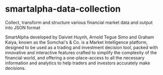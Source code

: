 # smartalpha-data-collection
Collect, transform and structure various financial market data and output into JSON format

SmartAlpha developed by Daiviet Huynh, Arnold Tegue Simo and Graham Kaiya, known as the Somchai's & Co. is a Market Intelligence platform, designed to be used as a trading and investment decision tool, packed with innovative and interactive features ​crafted to simplify the complexity of the financial world, and offering a one-place-access to all the necessary information and analytics to help traders and investors accurately make decisions.
